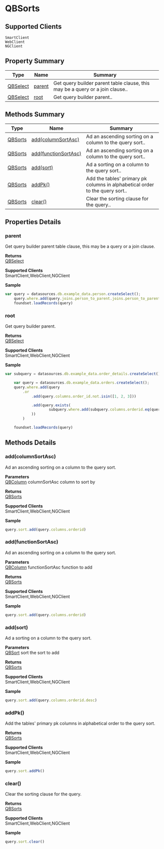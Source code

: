 #  QBSorts

## **Supported Clients**

    SmartClient
    WebClient
    NGClient

## Property Summary

| Type                                                  | Name                    | Summary                                                                                                           |
| ----------------------------------------------------- | ----------------------- | ----------------------------------------------------------------------------------------------------------------- |
| [QBSelect](./QBSelect.md) | [parent](QBSorts.md#parent)                   | Get query builder parent table clause, this may be a query or a join clause..                                    |
| [QBSelect](./QBSelect.md) | [root](QBSorts.md#root)                   | Get query builder parent..                                    |

## Methods Summary

| Type                                                  | Name                    | Summary                                                                                                           |
| ----------------------------------------------------- | ----------------------- | ----------------------------------------------------------------------------------------------------------------- |
| [QBSorts](./QBSorts.md) | [add(columnSortAsc)](QBSorts.md#add-columnsortasc)                   | Ad an ascending sorting on a column to the query sort..                                    |
| [QBSorts](./QBSorts.md) | [add(functionSortAsc)](QBSorts.md#add-functionsortasc)                   | Ad an ascending sorting on a column to the query sort..                                    |
| [QBSorts](./QBSorts.md) | [add(sort)](QBSorts.md#add-sort)                   | Ad a sorting on a column to the query sort..                                    |
| [QBSorts](./QBSorts.md) | [addPk()](QBSorts.md#addpk)                   | Add the tables' primary pk columns in alphabetical order to the query sort..                                    |
| [QBSorts](./QBSorts.md) | [clear()](QBSorts.md#clear)                   | Clear the sorting clause for the query..                                    |

## Properties Details

### parent

Get query builder parent table clause, this may be a query or a join clause.

**Returns**\
[QBSelect](./QBSelect.md) 

**Supported Clients**\
SmartClient,WebClient,NGClient

**Sample**

```javascript
var query = datasources.db.example_data.person.createSelect();
	query.where.add(query.joins.person_to_parent.joins.person_to_parent.columns.name.eq('john'))
	foundset.loadRecords(query)
```
### root

Get query builder parent.

**Returns**\
[QBSelect](./QBSelect.md) 

**Supported Clients**\
SmartClient,WebClient,NGClient

**Sample**

```javascript
var subquery = datasources.db.example_data.order_details.createSelect();

	var query = datasources.db.example_data.orders.createSelect();
	query.where.add(query
		.or
			.add(query.columns.order_id.not.isin([1, 2, 3]))

			.add(query.exists(
					subquery.where.add(subquery.columns.orderid.eq(query.columns.order_id)).root
			))
		)

	foundset.loadRecords(query)
```

## Methods Details

### add(columnSortAsc)

Ad an ascending sorting on a column to the query sort.

**Parameters**\
[QBColumn](./QBColumn.md) columnSortAsc column to sort by

**Returns**\
[QBSorts](./QBSorts.md) 

**Supported Clients**\
SmartClient,WebClient,NGClient

**Sample**

```javascript
query.sort.add(query.columns.orderid)
```
### add(functionSortAsc)

Ad an ascending sorting on a column to the query sort.

**Parameters**\
[QBColumn](./QBColumn.md) functionSortAsc function to add

**Returns**\
[QBSorts](./QBSorts.md) 

**Supported Clients**\
SmartClient,WebClient,NGClient

**Sample**

```javascript
query.sort.add(query.columns.orderid)
```
### add(sort)

Ad a sorting on a column to the query sort.

**Parameters**\
[QBSort](./QBSort.md) sort the sort to add

**Returns**\
[QBSorts](./QBSorts.md) 

**Supported Clients**\
SmartClient,WebClient,NGClient

**Sample**

```javascript
query.sort.add(query.columns.orderid.desc)
```
### addPk()

Add the tables' primary pk columns in alphabetical order to the query sort.


**Returns**\
[QBSorts](./QBSorts.md) 

**Supported Clients**\
SmartClient,WebClient,NGClient

**Sample**

```javascript
query.sort.addPk()
```
### clear()

Clear the sorting clause for the query.


**Returns**\
[QBSorts](./QBSorts.md) 

**Supported Clients**\
SmartClient,WebClient,NGClient

**Sample**

```javascript
query.sort.clear()
```


